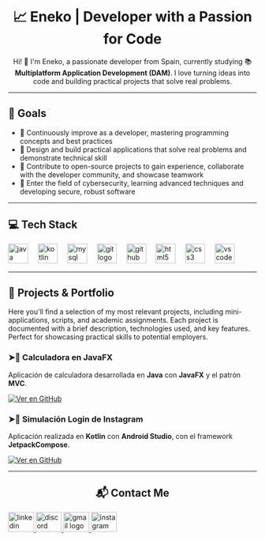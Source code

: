 <h1 align="center">📈 Eneko | Developer with a Passion for Code</h1>

<p align="center">Hi! 👋 I'm Eneko, a passionate developer from Spain, currently studying 📚 <strong>Multiplatform Application Development (DAM)</strong>. I love turning ideas into code and building practical projects that solve real problems.</p>

---
<h2 align="left">🎯 Goals</h2>

<ul>
  <li>💠 Continuously improve as a developer, mastering programming concepts and best practices</li>
  <li>💠 Design and build practical applications that solve real problems and demonstrate technical skill</li>
  <li>💠 Contribute to open-source projects to gain experience, collaborate with the developer community, and showcase teamwork</li>
  <li>💠 Enter the field of cybersecurity, learning advanced techniques and developing secure, robust software</li>
</ul>


---

<h2 align="left">💻 Tech Stack</h2>

<div align="left">
  <img src="https://cdn.jsdelivr.net/gh/devicons/devicon/icons/java/java-original.svg" height="40" alt="java logo"  />
  <img width="12" />
  <img src="https://cdn.jsdelivr.net/gh/devicons/devicon/icons/kotlin/kotlin-original.svg" height="40" alt="kotlin logo"  />
  <img width="12" />
  <img src="https://cdn.jsdelivr.net/gh/devicons/devicon/icons/mysql/mysql-original.svg" height="40" alt="mysql logo"  />
  <img width="12" />
  <img src="https://cdn.jsdelivr.net/gh/devicons/devicon/icons/git/git-original.svg" height="40" alt="git logo"  />
  <img width="12" />
  <img src="https://cdn.jsdelivr.net/gh/devicons/devicon/icons/github/github-original.svg" height="40" alt="github logo"  />
  <img width="12" />
  <img src="https://cdn.jsdelivr.net/gh/devicons/devicon/icons/html5/html5-original.svg" height="40" alt="html5 logo"  />
  <img width="12" />
  <img src="https://cdn.jsdelivr.net/gh/devicons/devicon/icons/css3/css3-original.svg" height="40" alt="css3 logo"  />
  <img width="12" />
  <img src="https://cdn.jsdelivr.net/gh/devicons/devicon/icons/visualstudio/visualstudio-plain.svg" height="40" alt="vscode logo" />
</div>

---

<h2 align="left">📂 Projects & Portfolio</h2>

<p>Here you'll find a selection of my most relevant projects, including mini-applications, scripts, and academic assignments. Each project is documented with a brief description, technologies used, and key features. Perfect for showcasing practical skills to potential employers.</p>

### ➤🧮 Calculadora en JavaFX
Aplicación de calculadora desarrollada en **Java** con **JavaFX** y el patrón **MVC**. 

 [![Ver en GitHub](https://img.shields.io/badge/GitHub-Repo-black?logo=github)](https://github.com/Dootez/Calculadora_JavaFX)

### ➤📲 Simulación Login de Instagram
Aplicación realizada en **Kotlin** con **Android Studio**, con el framework **JetpackCompose**.

 [![Ver en GitHub](https://img.shields.io/badge/GitHub-Repo-black?logo=github)](https://github.com/Dootez/LoginInsta_Eneko)

---

<h2 align="center">📬 Contact Me</h2>

<div align="left">
  <a href="https://www.linkedin.com/in/eguallart" target="_blank">
    <img src="https://raw.githubusercontent.com/maurodesouza/profile-readme-generator/master/src/assets/icons/social/linkedin/default.svg" width="52" height="40" alt="linkedin logo"  />
  </a>
  <a href="https://discord.com/users/corgi_the_loaf" target="_blank">
    <img src="https://raw.githubusercontent.com/maurodesouza/profile-readme-generator/master/src/assets/icons/social/discord/default.svg" width="52" height="40" alt="discord logo"  />
  </a>
  <a href="mailto:eguallartaguado@gmail.com" target="_blank">
    <img src="https://raw.githubusercontent.com/maurodesouza/profile-readme-generator/master/src/assets/icons/social/gmail/default.svg" width="52" height="40" alt="gmail logo"  />
  </a>
  <a href="https://www.instagram.com/xitness/" target="_blank">
    <img src="https://raw.githubusercontent.com/maurodesouza/profile-readme-generator/master/src/assets/icons/social/instagram/default.svg" width="52" height="40" alt="instagram logo"  />
  </a>
</div>

